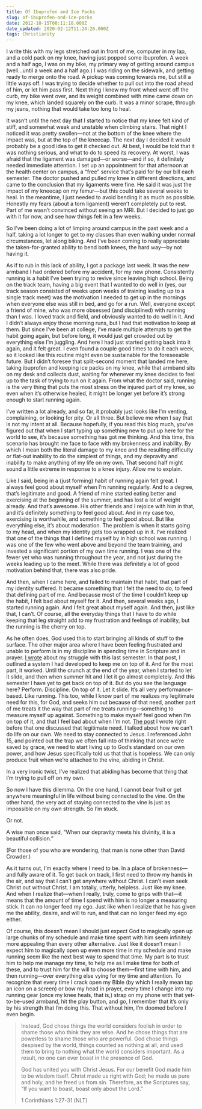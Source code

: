 ```yaml
---
title: Of Ibuprofen and Ice Packs
slug: of-ibuprofen-and-ice-packs
date: 2012-10-15T00:11:18.000Z
date_updated: 2020-02-12T11:24:26.000Z
tags: Christianity
---
```


I write this with my legs stretched out in front of me, computer in my lap, and a cold pack on my knee, having just popped some ibuprofen. A week and a half ago, I was on my bike, my primary way of getting around campus (well…until a week and a half ago.) I was riding on the sidewalk, and getting ready to merge onto the road. A pickup was coming towards me, but still a little ways off. I was trying to decide whether to pull out into the road ahead of him, or let him pass first. Next thing I knew my front wheel went off the curb, my bike went over, and its weight combined with mine came down on my knee, which landed squarely on the curb. It was a minor scrape, through my jeans, nothing that would take too long to heal.

It wasn’t until the next day that I started to notice that my knee felt kind of stiff, and somewhat weak and unstable when climbing stairs. That night I noticed it was pretty swollen—not at the bottom of the knee where the impact was, but at the top of the kneecap. The next day I decided it would probably be a good idea to get it checked out. At best, I would be told that it was nothing serious, and what to do to speed its recovery. At worst, I was afraid that the ligament was damaged—or worse—and if so, it definitely needed immediate attention. I set up an appointment for that afternoon at the health center on campus, a “free” service that’s paid for by our bill each semester. The doctor pushed and pulled my knee in different directions, and came to the conclusion that my ligaments were fine. He said it was just the impact of my kneecap on my femur—but this could take several weeks to heal. In the meantime, I just needed to avoid bending it as much as possible. Honestly my fears (about a torn ligament) weren’t completely put to rest. Part of me wasn’t convinced without seeing an MRI. But I decided to just go with it for now, and see how things felt in a few weeks.

So I’ve been doing a lot of limping around campus in the past week and a half, taking a lot longer to get to my classes than even walking under normal circumstances, let along biking. And I’ve been coming to really appreciate the taken-for-granted ability to bend both knees, the hard way—by not having it.

As if to rub in this lack of ability, I got a package last week. It was the new armband I had ordered before my accident, for my new phone. Consistently running is a habit I’ve been trying to revive since leaving high school. Being on the track team, having a big event that I wanted to do well in (yes, our track season consisted of weeks upon weeks of training leading up to a single track meet) was the motivation I needed to get up in the mornings when everyone else was still in bed, and go for a run. Well, everyone except a friend of mine, who was more obsessed (and disciplined) with running than I was. I loved track and field, and obviously wanted to do well in it. And I didn’t always enjoy those morning runs, but I had that motivation to keep at them. But since I’ve been at college, I’ve made multiple attempts to get the habit going again, but before long, it would just get crowded out by everything else I’m juggling. And here I had just started getting back into it again, and it felt great. I even found a couple good times to do it each week, so it looked like this routine might even be sustainable for the foreseeable future. But I didn’t foresee that split-second moment that landed me here, taking ibuprofen and keeping ice packs on my knee, while that armband sits on my desk and collects dust, waiting for whenever my knee decides to feel up to the task of trying to run on it again. From what the doctor said, running is the very thing that puts the most stress on the injured part of my knee, so even when it’s otherwise healed, it might be longer yet before it’s strong enough to start running again.

I’ve written a lot already, and so far, it probably just looks like I’m venting, complaining, or looking for pity. Or all three. But believe me when I say that is not my intent at all. Because hopefully, if you read this blog much, you’ve figured out that when I start typing up something new to put up here for the world to see, it’s because something has got me thinking. And this time, this scenario has brought me face to face with my brokenness and inability. By which I mean both the literal damage to my knee and the resulting difficulty or flat-out inability to do the simplest of things, and my depravity and inability to make anything of my life on my own. That second half might sound a little extreme in response to a knee injury. Allow me to explain.

Like I said, being in a (just forming) habit of running again felt great. I always feel good about myself when I’m running regularly. And to a degree, that’s legitimate and good. A friend of mine started eating better and exercising at the beginning of the summer, and has lost a lot of weight already. And that’s awesome. His other friends and I rejoice with him in that, and it’s definitely something to feel good about. And in my case too, exercising is worthwhile, and something to feel good about. But like everything else, it’s about moderation. The problem is when it starts going to my head, and when my identity gets too wrapped up in it. I’ve realized that one of the things that I defined myself by in high school was running. I was one of the few who went above and beyond the team training, and invested a significant portion of my own time running. I was one of the fewer yet who was running throughout the year, and not just during the weeks leading up to the meet. While there was definitely a lot of good motivation behind that, there was also pride.

And then, when I came here, and failed to maintain that habit, that part of my identity suffered. It became something that I felt the need to do, to feed that defining part of me. And because most of the time I couldn’t keep up the habit, I felt bad about myself for it. And then, several weeks ago, I started running again. And I felt great about myself again. And then, just like that, I can’t. Of course, all the everyday things that I have to do while keeping that leg straight add to my frustration and feelings of inability, but the running is the cherry on top.

As he often does, God used this to start bringing all kinds of stuff to the surface. The other major area where I have been feeling frustrated and unable to perform is in my discipline in spending time in Scripture and in prayer. [I wrote](/2012/03/10/taking-a-step/) about my struggle with this last semester. In that post, I outlined a system I had developed to keep me on top of it. And for the most part, it worked. Until the crunch at the end of the year, when I started to let it slide, and then when summer hit and I let it go almost completely. And this semester I have yet to get back on top of it. But do you see the language here? Perform. Discipline. On top of it. Let it slide. It’s all very performance-based. Like running. This too, while I know part of me realizes my legitimate need for this, for God, and seeks him out because of that need, another part of me treats it the way that part of me treats running—something to measure myself up against. Something to make myself feel good when I’m on top of it, and that I feel bad about when I’m not. [The post](/2012/03/05/losing-all-control/) I wrote right before that one discussed that legitimate need. I talked about how we can’t do life on our own. We need to stay connected to Jesus. I referenced John 15, and pointed out the trap we often fall into of thinking that once we’re saved by grace, we need to start living up to God’s standard on our own power, and how Jesus specifically told us that that is hopeless. We can only produce fruit when we’re attached to the vine, abiding in Christ.

In a very ironic twist, I’ve realized that abiding has become that thing that I’m trying to pull off on my own.

So now I have this dilemma. On the one hand, I cannot bear fruit or get anywhere meaningful in life without being connected to the vine. On the other hand, the very act of staying connected to the vine is just as impossible on my own strength. So I’m stuck.

Or not.

A wise man once said, “When our depravity meets his divinity, it is a beautiful collision.”

(For those of you who are wondering, that man is none other than David Crowder.)

As it turns out, I’m exactly where I need to be. In a place of brokenness—and fully aware of it. To get back on track, I first need to throw my hands in the air, and say that I can’t get anywhere without Christ. I can’t even seek Christ out without Christ. I am totally, utterly, helpless. Just like my knee. And when I realize that—when I really, truly, come to grips with that—it means that the amount of time I spend with him is no longer a measuring stick. It can no longer feed my ego. Just like when I realize that he has given me the ability, desire, and will to run, and that can no longer feed my ego either.

Of course, this doesn’t mean I should just expect God to magically open up large chunks of my schedule and make time spent with him seem infinitely more appealing than every other alternative. Just like it doesn’t mean I expect him to magically open up even more time in my schedule and make running seem like the next best way to spend that time. My part is to trust him to help me manage my time, to help me as I make time for both of these, and to trust him for the will to choose them—first time with him, and then running—over everything else vying for my time and attention. To recognize that every time I crack open my Bible (by which I really mean tap an icon on a screen) or bow my head in prayer, every time I change into my running gear (once my knee heals, that is,) strap on my phone with that yet-to-be-used armband, hit the play button, and go, I remember that it’s only by his strength that I’m doing this. That without him, I’m doomed before I even begin.

> Instead, God chose things the world considers foolish in order to shame those who think they are wise. And he chose things that are powerless to shame those who are powerful. God chose things despised by the world, things counted as nothing at all, and used them to bring to nothing what the world considers important. As a result, no one can ever boast in the presence of God.
> 
> God has united you with Christ Jesus. For our benefit God made him to be wisdom itself. Christ made us right with God; he made us pure and holy, and he freed us from sin. Therefore, as the Scriptures say, “If you want to boast, boast only about the Lord.”
> 
> 1 Corinthians 1:27-31 (NLT)
